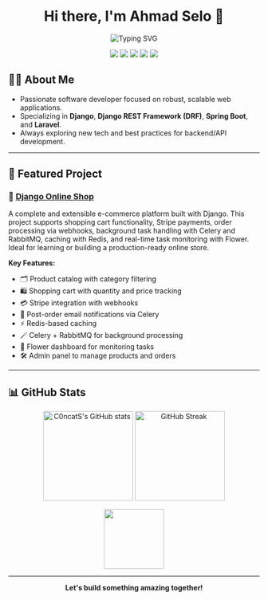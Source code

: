<h1 align="center">Hi there, I'm Ahmad Selo 👋</h1>
<p align="center">
  <img src="https://readme-typing-svg.demolab.com?font=Fira+Code&size=24&pause=1000&color=36BCF7&center=true&vCenter=true&width=450&lines=Software+Developer;Django+%7C+DRF+%7C+Spring+Boot" alt="Typing SVG" />
</p>

<p align="center">
  <img src="https://img.shields.io/badge/Python-3776AB?style=for-the-badge&logo=python&logoColor=white"/>
  <img src="https://img.shields.io/badge/Django-092E20?style=for-the-badge&logo=django&logoColor=white"/>
  <img src="https://img.shields.io/badge/DRF-EE4C2C?style=for-the-badge&logo=django&logoColor=white"/>
  <img src="https://img.shields.io/badge/Java-007396?style=for-the-badge&logo=java&logoColor=white"/>
  <img src="https://img.shields.io/badge/Spring%20Boot-6DB33F?style=for-the-badge&logo=spring-boot&logoColor=white"/>
</p>

## 🧑‍💻 About Me

- Passionate software developer focused on robust, scalable web applications.
- Specializing in **Django**, **Django REST Framework (DRF)**, **Spring Boot**, and **Laravel**.
- Always exploring new tech and best practices for backend/API development.

---

## 🚀 Featured Project

### 🛒 [Django Online Shop](https://github.com/C0ncatS/online-shop)

A complete and extensible e-commerce platform built with Django. This project supports shopping cart functionality, Stripe payments, order processing via webhooks, background task handling with Celery and RabbitMQ, caching with Redis, and real-time task monitoring with Flower. Ideal for learning or building a production-ready online store.

**Key Features:**
- 🗂️ Product catalog with category filtering  
- 🛍️ Shopping cart with quantity and price tracking  
- 💳 Stripe integration with webhooks  
- 📧 Post-order email notifications via Celery  
- ⚡ Redis-based caching  
- 🪄 Celery + RabbitMQ for background processing  
- 🌸 Flower dashboard for monitoring tasks  
- 🛠️ Admin panel to manage products and orders  

---

## 📊 GitHub Stats

<p align="center">
  <img src="https://github-readme-stats.vercel.app/api?username=C0ncatS&show_icons=true&theme=tokyonight" alt="C0ncatS's GitHub stats" height="180"/>
  <img src="https://github-readme-streak-stats.herokuapp.com/?user=C0ncatS&theme=tokyonight" alt="GitHub Streak" height="180"/>
</p>

<p align="center">
  <img src="https://github-readme-stats.vercel.app/api/top-langs/?username=C0ncatS&layout=compact&theme=tokyonight" height="120"/>
</p>

---

<p align="center">
  <b>Let's build something amazing together!</b>
</p>
